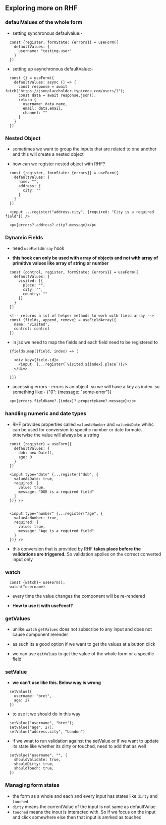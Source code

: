 ## Exploring more on RHF

### defaulValues of the whole form

- setting synchronous defaulvalue:-

```
  const {register, formState: {errors}} = useForm({
    defaultValues: {
      username: "testing-user"
    }
  })
```

- setting up asynchronous defaultValue:-

```
  const {} = useForm({
    defaultValues: async () => {
      const response = await fetch("https://jsonplaceholder.typicode.com/users/1");
      const data = await response.json();
      return {
        username: data.name,
        email: data.email,
        channel: ""
      }
    }
  })
```

### Nested Object

- sometimes we want to group the inputs that are related to one another and this will create a nested object

- how can we register nested object with RHF?

```
  const {register, formState: {errors}} = useForm({
    defaultValues: {
      name: "",
      address: {
        city: ""
      }
    }
  })

  <input ...register("address.city", {required: "City is a required field"}) />

  <p>{errors?.address?.city?.message}</p>
```

### Dynamic Fields

- need `useFieldArray` hook

- **this hook can only be used with array of objects and not with array of primitive values like array of string or number**

```
  const {control, register, formState: {errors}} = useForm({
    defaultValues: {
      visited: [{
        place: "",
        city: "",
        country: ""
      }]
    }
  })

  <!-- returns a lot of helper methods to work with field array -->
  const {fields, append, remove} = useFieldArray({
    name: "visited",
    control: control
  })
```

- in jsx we need to map the fields and each field need to be registered to

```
  {fields.map((field, index) => (

    <div key={field.id}>
      <input  {...register(`visited.${index}.place`)}/>
    </div>

  ))}
```

- accessing errors - errors is an object. so we will have a key as index.
  so something like:- {"0": {message: "some-error"}}

```
  <p>{errors.fieldName?.[index]?.propertyName?.message}</p>
```

### handling numeric and date types

- RHF provides properties called `valueAsNumber` and `valueAsDate` whihc can be used for conversion to specific number or date formate. otherwise the value will always be a string

```
  const {register} = useForm({
    defaultValues: {
      dob: new Date(),
      age: 0
    }
  })

  <input type="date" {...register("dob", {
    valueAsDate: true,
    required: {
      value: true,
      message: "DOB is a required field"
    }
  })} />


  <input type="number" {...register("age", {
    valueAsNumber: true,
    required: {
      value: true,
      message: "Age is a required field"
    }
  })} />
```

- this conversion that is provided by RHF **takes place before the validations are triggered.** So validation applies on the correct converted input only

### watch

```
  const {watch}= useForm();
  watch("username)
```

- every time the value changes the component will be re-rendered

- **How to use it with useFeect?**

### getValues

- unlike `watch` `getValues` does not subscribe to any input and does not cause component rerender

- as such its a good option if we want to get the values at a button click

- we can use `getValues` to get the value of the whole form or a specific field

### setValue

- **we can't use like this. Below way is wrong**

```
  setValue({
    username: "bret",
    age: 27
  })
```

- to use it we should do in this way

```
  setValue("username", "bret");
  setvalue("age", 27);
  setValue("address.city", "London")
```

- if we wnat to run validation against the setValue or if we want to update its state like whether its dirty or touched, need to add that as well

```
  setValue("username", "", {
    shouldValidate: true,
    shouldDirty: true,
    shouldTouch: true,
  })
```

### Managing form states

- the form as a whole and each and every input has states like `dirty` and `touched`
- `dirty` means the currentValue of the input is not same as defaultValue
- `touched` means the inout is interacted with. So if we focus on the input and click somewhere else then that input is amrked as touched
